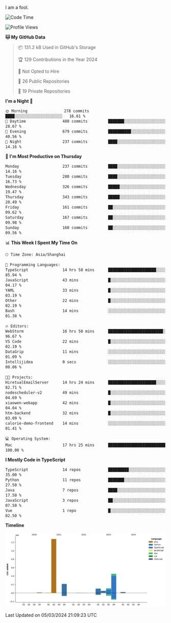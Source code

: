 I am a fool.

<!--START_SECTION:waka-->
![Code Time](http://img.shields.io/badge/Code%20Time-1%2C238%20hrs%2059%20mins-blue)

![Profile Views](http://img.shields.io/badge/Profile%20Views-1-blue)

**🐱 My GitHub Data** 

> 📦 131.2 kB Used in GitHub's Storage 
 > 
> 🏆 129 Contributions in the Year 2024
 > 
> 🚫 Not Opted to Hire
 > 
> 📜 26 Public Repositories 
 > 
> 🔑 19 Private Repositories 
 > 
**I'm a Night 🦉** 

```text
🌞 Morning                278 commits         ████░░░░░░░░░░░░░░░░░░░░░   16.61 % 
🌆 Daytime                480 commits         ███████░░░░░░░░░░░░░░░░░░   28.67 % 
🌃 Evening                679 commits         ██████████░░░░░░░░░░░░░░░   40.56 % 
🌙 Night                  237 commits         ████░░░░░░░░░░░░░░░░░░░░░   14.16 % 
```
📅 **I'm Most Productive on Thursday** 

```text
Monday                   237 commits         ████░░░░░░░░░░░░░░░░░░░░░   14.16 % 
Tuesday                  280 commits         ████░░░░░░░░░░░░░░░░░░░░░   16.73 % 
Wednesday                326 commits         █████░░░░░░░░░░░░░░░░░░░░   19.47 % 
Thursday                 343 commits         █████░░░░░░░░░░░░░░░░░░░░   20.49 % 
Friday                   161 commits         ██░░░░░░░░░░░░░░░░░░░░░░░   09.62 % 
Saturday                 167 commits         ██░░░░░░░░░░░░░░░░░░░░░░░   09.98 % 
Sunday                   160 commits         ██░░░░░░░░░░░░░░░░░░░░░░░   09.56 % 
```


📊 **This Week I Spent My Time On** 

```text
🕑︎ Time Zone: Asia/Shanghai

💬 Programming Languages: 
TypeScript               14 hrs 58 mins      █████████████████████░░░░   85.94 % 
JavaScript               43 mins             █░░░░░░░░░░░░░░░░░░░░░░░░   04.17 % 
YAML                     33 mins             █░░░░░░░░░░░░░░░░░░░░░░░░   03.19 % 
Other                    22 mins             █░░░░░░░░░░░░░░░░░░░░░░░░   02.19 % 
Bash                     14 mins             ░░░░░░░░░░░░░░░░░░░░░░░░░   01.38 % 

🔥 Editors: 
WebStorm                 16 hrs 50 mins      ████████████████████████░   96.67 % 
VS Code                  22 mins             █░░░░░░░░░░░░░░░░░░░░░░░░   02.19 % 
DataGrip                 11 mins             ░░░░░░░░░░░░░░░░░░░░░░░░░   01.09 % 
Intellijidea             0 secs              ░░░░░░░░░░░░░░░░░░░░░░░░░   00.06 % 

🐱‍💻 Projects: 
HiretualEmailServer      14 hrs 24 mins      █████████████████████░░░░   82.71 % 
nodescheduler-v2         49 mins             █░░░░░░░░░░░░░░░░░░░░░░░░   04.69 % 
xiaowen-webapp           42 mins             █░░░░░░░░░░░░░░░░░░░░░░░░   04.04 % 
htm-backend              32 mins             █░░░░░░░░░░░░░░░░░░░░░░░░   03.09 % 
calorie-demo-frontend    14 mins             ░░░░░░░░░░░░░░░░░░░░░░░░░   01.41 % 

💻 Operating System: 
Mac                      17 hrs 25 mins      █████████████████████████   100.00 % 
```

**I Mostly Code in TypeScript** 

```text
TypeScript               14 repos            █████████░░░░░░░░░░░░░░░░   35.00 % 
Python                   11 repos            ███████░░░░░░░░░░░░░░░░░░   27.50 % 
Java                     7 repos             ████░░░░░░░░░░░░░░░░░░░░░   17.50 % 
JavaScript               3 repos             ██░░░░░░░░░░░░░░░░░░░░░░░   07.50 % 
Vue                      1 repo              █░░░░░░░░░░░░░░░░░░░░░░░░   02.50 % 
```



**Timeline**

![Lines of Code chart](https://raw.githubusercontent.com/VeejaLiu/VeejaLiu/master/assets/bar_graph.png)


 Last Updated on 05/03/2024 21:09:23 UTC
<!--END_SECTION:waka-->
